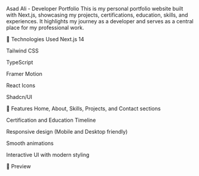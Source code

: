 Asad Ali - Developer Portfolio
This is my personal portfolio website built with Next.js, showcasing my projects, certifications, education, skills, and experiences.
It highlights my journey as a developer and serves as a central place for my professional work.

🚀 Technologies Used
Next.js 14

Tailwind CSS

TypeScript

Framer Motion

React Icons

Shadcn/UI

📁 Features
Home, About, Skills, Projects, and Contact sections

Certification and Education Timeline

Responsive design (Mobile and Desktop friendly)

Smooth animations

Interactive UI with modern styling

📸 Preview

